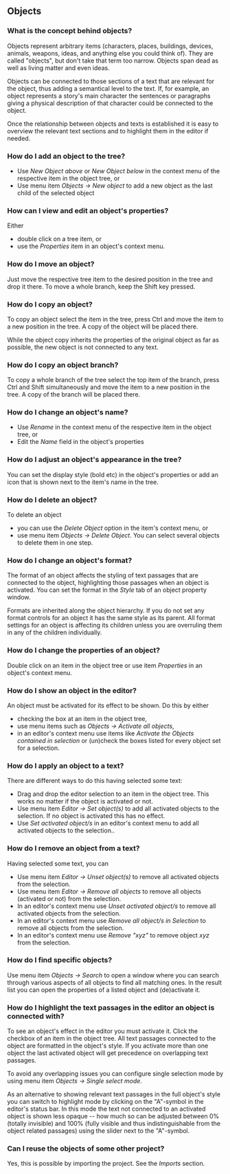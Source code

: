 ## Objects

### What is the concept behind objects?

Objects represent arbitrary items (characters, places, buildings, devices, animals, weapons, ideas, and anything else you could think of). They are called "objects", but don't take that term too narrow. Objects span dead as well as living matter and even ideas.

Objects can be connected to those sections of a text that are relevant for the object, thus adding a semantical level to the text. If, for example, an object represents a story's main character the sentences or paragraphs giving a physical description of that character could be connected to the object.

Once the relationship between objects and texts is established it is easy to overview the relevant text sections and to highlight them in the editor if needed.

### How do I add an object to the tree?

- Use _New Object above_ or _New Object below_ in the context menu of the respective item in the object tree, or
- Use menu item _Objects &rarr; New object_ to add a new object as the last child of the selected object

### How can I view and edit an object's properties?

Either

- double click on a tree item, or
- use the _Properties_ item in an object's context menu.

### How do I move an object?

Just move the respective tree item to the desired position in the tree and drop it there. To move a whole branch, keep the Shift key pressed.

### How do I copy an object?

To copy an object select the item in the tree, press Ctrl and move the item to a new position in the tree. A copy of the object will be placed there.

While the object copy inherits the properties of the original object as far as possible, the new object is not connected to any text.

### How do I copy an object branch?

To copy a whole branch of the tree select the top item of the branch, press Ctrl and Shift simultaneously and move the item to a new position in the tree. A copy of the branch will be placed there.

### How do I change an object's name?

- Use _Rename_ in the context menu of the respective item in the object tree, or
- Edit the _Name_ field in the object's properties

### How do I adjust an object's appearance in the tree?

You can set the display style (bold etc) in the object's properties or add an icon that is shown next to the item's name in the tree.

### How do I delete an object?

To delete an object

- you can use the _Delete Object_ option in the item's context menu, or
- use menu item _Objects &rarr; Delete Object_. You can select several objects to delete them in one step.

### How do I change an object's format?

The format of an object affects the styling of text passages that are connected to the object, highlighting those passages when an object is activated. You can set the format in the _Style_ tab of an object property window.
    
Formats are inherited along the object hierarchy. If you do not set any format controls for an object it has the same style as its parent. All format settings for an object is affecting its children unless you are overruling them in any of the children individually.

### How do I change the properties of an object?

Double click on an item in the object tree or use item _Properties_ in an object's context menu.

### How do I show an object in the editor?

An object must be activated for its effect to be shown. Do this by either

- checking the box at an item in the object tree,
- use menu items such as _Objects &rarr; Activate all objects_,
- in an editor's context menu use items like _Activate the Objects contained in selection_ or (un)check the boxes listed for every object set for a selection.

### How do I apply an object to a text?

There are different ways to do this having selected some text:

- Drag and drop the editor selection to an item in the object tree. This works no matter if the object is activated or not.
- Use menu item _Editor &rarr; Set object(s)_ to add all activated objects to the selection. If no object is activated this has no effect.
- Use _Set activated object/s_ in an editor's context menu to add all activated objects to the selection..

### How do I remove an object from a text?

Having selected some text, you can

- Use menu item _Editor &rarr; Unset object(s)_ to remove all activated objects from the selection.
- Use menu item _Editor &rarr; Remove all objects_ to remove all objects (activated or not) from the selection.
- In an editor's context menu use _Unset activated object/s_ to remove all activated objects from the selection.
- In an editor's context menu use _Remove all object/s in Selection_ to remove all objects from the selection.
- In an editor's context menu use _Remove "xyz"_ to remove object _xyz_ from the selection.

### How do I find specific objects?

Use menu item _Objects &rarr; Search_ to open a window where you can search through various aspects of all objects to find all matching ones. In the result list you can open the properties of a listed object and (de)activate it.

### How do I highlight the text passages in the editor an object is connected with?

To see an object's effect in the editor you must activate it. Click the checkbox of an item in the object tree. All text passages connected to the object are formatted in the object's style. If you activate more than one object the last activated object will get precedence on overlapping text passages.

To avoid any overlapping issues you can configure single selection mode by using menu item _Objects &rarr; Single select mode_.

As an alternative to showing relevant text passages in the full object's style you can switch to highlight mode by clicking on the "A"-symbol in the editor's status bar. In this mode the text not connected to an activated object is shown less opaque -- how much so can be adjusted between 0% (totally invisible) and 100% (fully visible and thus indistinguishable from the object related passages) using the slider next to the "A"-symbol.

### Can I reuse the objects of some other project?

Yes, this is possible by importing the project. See the _Imports_ section.
